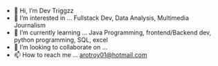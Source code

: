 - 👋 Hi, I’m Dev Triggzz
- 👀 I’m interested in ... Fullstack Dev, Data Analysis, Multimedia Journalism
- 🌱 I’m currently learning ... Java Programming, frontend/Backend dev, python programming, SQL, excel 
- 💞️ I’m looking to collaborate on ...  
- 📫 How to reach me ... arotroy01@hotmail.com

<!---
jaytriggz/jaytriggz is a ✨ special ✨ repository because its `README.md` (this file) appears on your GitHub profile.
You can click the Preview link to take a look at your changes.
--->
